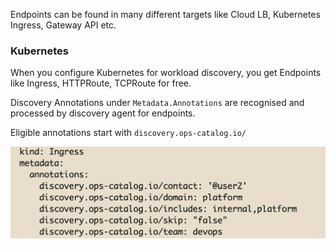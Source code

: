 Endpoints can be found in many different targets like Cloud LB, Kubernetes Ingress, Gateway API etc.

### Kubernetes
When you configure Kubernetes for workload discovery, you get Endpoints like Ingress, HTTPRoute, TCPRoute for free.

Discovery Annotations under ```Metadata.Annotations``` are recognised and processed by discovery agent for endpoints.

Eligible annotations start with ```discovery.ops-catalog.io/```

![Ingress Annotations for Discovery](./../assets/images/ingress-annotations.png)